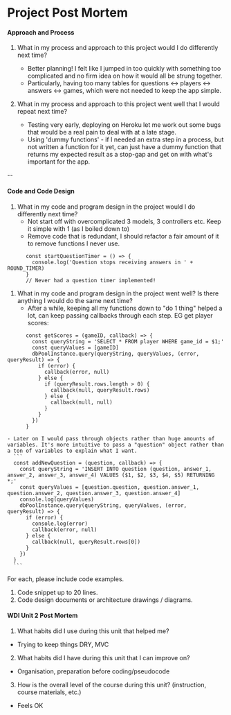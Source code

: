 # Project Post Mortem

#### Approach and Process

1. What in my process and approach to this project would I do differently next time?
    - Better planning! I felt like I jumped in too quickly with something too complicated and no firm idea on how it would all be strung together.
    - Particularly, having too many tables for questions <-> players <-> answers <-> games, which were not needed to keep the app simple.

1. What in my process and approach to this project went well that I would repeat next time?
    - Testing very early, deploying on Heroku let me work out some bugs that would be a real pain to deal with at a late stage.
    - Using 'dummy functions' - if I needed an extra step in a process, but not written a function for it yet, can just have a dummy function that returns my expected result as a stop-gap and get on with what's important for the app.

--

#### Code and Code Design

1. What in my code and program design in the project would I do differently next time?
    - Not start off with overcomplicated 3 models, 3 controllers etc. Keep it simple with 1 (as I boiled down to)
    - Remove code that is redundant, I should refactor a fair amount of it to remove functions I never use.
  ```
        const startQuestionTimer = () => {
          console.log('Question stops receiving answers in ' + ROUND_TIMER)
        }
        // Never had a question timer implemented!
  ```

1. What in my code and program design in the project went well? Is there anything I would do the same next time?
    - After a while, keeping all my functions down to "do 1 thing" helped a lot, can keep passing callbacks through each step. EG get player scores:
  ```
        const getScores = (gameID, callback) => {
          const queryString = 'SELECT * FROM player WHERE game_id = $1;'
          const queryValues = [gameID]
          dbPoolInstance.query(queryString, queryValues, (error, queryResult) => {
            if (error) {
              callback(error, null)
            } else {
              if (queryResult.rows.length > 0) {
                callback(null, queryResult.rows)
              } else {
                callback(null, null)
              }
            }
          })
        }
  ```
    - Later on I would pass through objects rather than huge amounts of variables. It's more intuitive to pass a "question" object rather than a ton of variables to explain what I want.
      ```
      const addNewQuestion = (question, callback) => {
        const queryString = 'INSERT INTO question (question, answer_1, answer_2, answer_3, answer_4) VALUES ($1, $2, $3, $4, $5) RETURNING *;'
        const queryValues = [question.question, question.answer_1, question.answer_2, question.answer_3, question.answer_4]
        console.log(queryValues)
        dbPoolInstance.query(queryString, queryValues, (error, queryResult) => {
          if (error) {
            console.log(error)
            callback(error, null)
          } else {
            callback(null, queryResult.rows[0])
          }
        })
      }
      ```

  For each, please include code examples.
  1. Code snippet up to 20 lines.
  2. Code design documents or architecture drawings / diagrams.

#### WDI Unit 2 Post Mortem
1. What habits did I use during this unit that helped me?
  - Trying to keep things DRY, MVC
2. What habits did I have during this unit that I can improve on?
  - Organisation, preparation before coding/pseudocode
3. How is the overall level of the course during this unit? (instruction, course materials, etc.)
  - Feels OK
